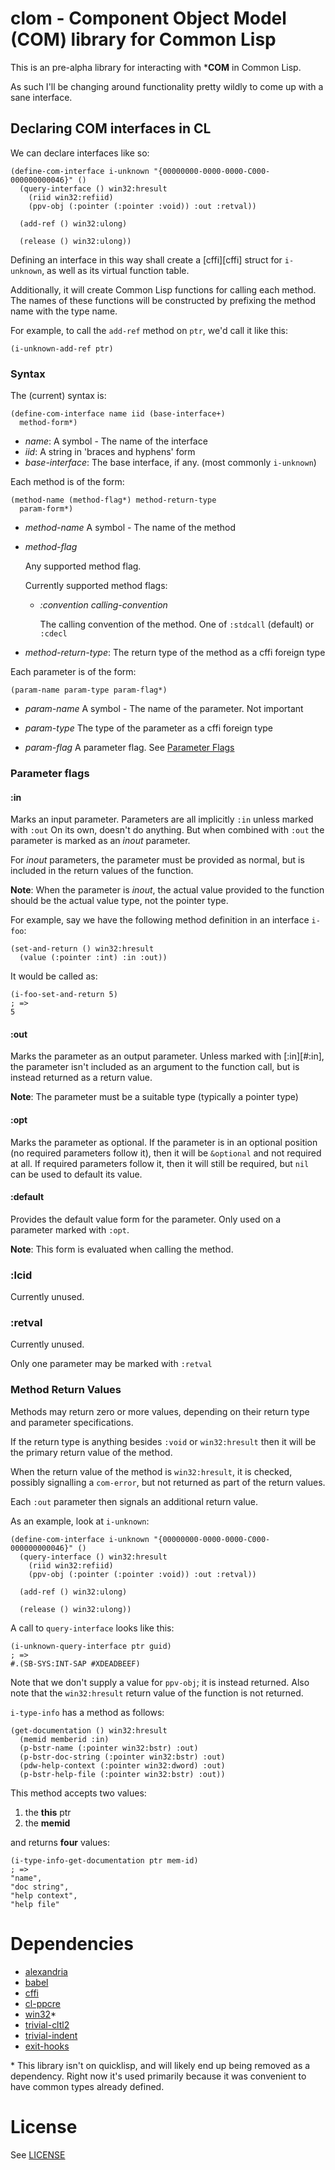 # clom - Component Object Model (COM) library for Common Lisp

This is an pre-alpha library for interacting with ***COM** in Common Lisp.

As such I'll be changing around functionality pretty wildly to come up with a sane interface.

## Declaring COM interfaces in CL

We can declare interfaces like so:

``` common-lisp
(define-com-interface i-unknown "{00000000-0000-0000-C000-000000000046}" ()
  (query-interface () win32:hresult
    (riid win32:refiid)
    (ppv-obj (:pointer (:pointer :void)) :out :retval))

  (add-ref () win32:ulong)

  (release () win32:ulong))
```

Defining an interface in this way shall create a [cffi][cffi] struct for
`i-unknown`, as well as its virtual function table.

Additionally, it will create Common Lisp functions for calling each method.
The names of these functions will be constructed by prefixing the method name
with the type name.

For example, to call the `add-ref` method on `ptr`, we'd call it like this:

``` common-lisp
(i-unknown-add-ref ptr)
```

### Syntax

The (current) syntax is:

``` common-lisp
(define-com-interface name iid (base-interface+)
  method-form*)
```
- *name*: A symbol - The name of the interface
- *iid*: A string in 'braces and hyphens' form
- *base-interface*: The base interface, if any. (most commonly `i-unknown`)

Each method is of the form:

``` common-lisp
(method-name (method-flag*) method-return-type
  param-form*)
```

- *method-name* A symbol - The name of the method

- *method-flag*

    Any supported method flag.

    Currently supported method flags:
    - *:convention calling-convention*

        The calling convention of the method. One of `:stdcall` (default) or `:cdecl`
- *method-return-type*: The return type of the method as a cffi foreign type


Each parameter is of the form:

``` common-lisp
(param-name param-type param-flag*)
```

- *param-name* A symbol - The name of the parameter. Not important
- *param-type* The type of the parameter as a cffi foreign type

- *param-flag*
    A parameter flag. See [Parameter Flags](#ParameterFlags)

### Parameter flags

#### :in
Marks an input parameter. Parameters are all implicitly `:in` unless marked with `:out`
On its own, doesn't do anything. But when combined with `:out` the parameter is marked as an *inout* parameter.

For *inout* parameters, the parameter must be provided as normal, but is included in the return values of the function.

**Note**: When the parameter is *inout*, the actual value  provided to the
function should be the actual value type, not the pointer type.

For example, say we have the following method definition in an interface `i-foo`:

``` common-lisp
(set-and-return () win32:hresult
  (value (:pointer :int) :in :out))
```
It would be called as:

``` common-lisp
(i-foo-set-and-return 5)
; =>
5
```

#### :out
Marks the parameter as an output parameter. Unless marked with [:in][#:in], the
parameter isn't included as an argument to the function call, but is instead
returned as a return value.

**Note**: The parameter must be a suitable type (typically a pointer type)

#### :opt
Marks the parameter as optional. If the parameter is in an optional position
(no required parameters follow it), then it will be `&optional` and not required
at all.
If required parameters follow it, then it will still be required, but `nil`
can be used to default its value.

#### :default
Provides the default value form for the parameter.
Only used on a parameter marked with `:opt`.

**Note**: This form is evaluated when calling the method.

### :lcid
Currently unused.

### :retval
Currently unused.

Only one parameter may be marked with `:retval`

### Method Return Values
Methods may return zero or more values, depending on their return type and parameter specifications.

If the return type is anything besides `:void` or `win32:hresult` then it will
be the primary return value of the method.

When the return value of the method is `win32:hresult`, it is checked, possibly
signalling a `com-error`, but not returned as part of the return values.

Each `:out` parameter then signals an additional return value.

As an example, look at `i-unknown`:

``` common-lisp
(define-com-interface i-unknown "{00000000-0000-0000-C000-000000000046}" ()
  (query-interface () win32:hresult
    (riid win32:refiid)
    (ppv-obj (:pointer (:pointer :void)) :out :retval))

  (add-ref () win32:ulong)

  (release () win32:ulong))
```

A call to `query-interface` looks like this:

``` common-lisp
(i-unknown-query-interface ptr guid)
; =>
#.(SB-SYS:INT-SAP #XDEADBEEF)
```
Note that we don't supply a value for `ppv-obj`; it is instead returned.
Also note that the `win32:hresult` return value of the function  is not returned.

`i-type-info` has a method as follows:

``` common-lisp
(get-documentation () win32:hresult
  (memid memberid :in)
  (p-bstr-name (:pointer win32:bstr) :out)
  (p-bstr-doc-string (:pointer win32:bstr) :out)
  (pdw-help-context (:pointer win32:dword) :out)
  (p-bstr-help-file (:pointer win32:bstr) :out))
```

This method accepts two values:

1. the **this** ptr
2. the **memid**

and returns **four** values:

``` common-lisp
(i-type-info-get-documentation ptr mem-id)
; =>
"name",
"doc string",
"help context",
"help file"
```

# Dependencies
 * [alexandria](http://quickdocs.org/alexandria/)
 * [babel](http://quickdocs.org/babel/)
 * [cffi](http://quickdocs.org/cffi/)
 * [cl-ppcre](http://quickdocs.org/cl-ppcre/)
 * [win32](https://github.com/Zulu-Inuoe/win32)\*
 * [trivial-cltl2](http://quickdocs.org/trivial-cltl2/)
 * [trivial-indent](http://quickdocs.org/trivial-indent/)
 * [exit-hooks](http://quickdocs.org/exit-hooks/)

\* This library isn't on quicklisp, and will likely end up being removed as a dependency.
Right now it's used primarily because it was convenient to have common types already defined.

# License
See [LICENSE](LICENSE.txt)
